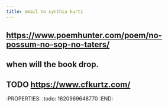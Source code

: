 ```yaml
---
title: email to cynthia kurtz
---
```


## https://www.poemhunter.com/poem/no-possum-no-sop-no-taters/
## when will the book drop.
## TODO https://www.cfkurtz.com/
:PROPERTIES:
:todo: 1620969648770
:END:
